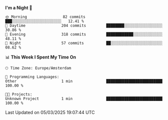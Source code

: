 <!--START_SECTION:waka-->
**I'm a Night 🦉** 

```text
🌞 Morning                82 commits          ███░░░░░░░░░░░░░░░░░░░░░░   12.41 % 
🌆 Daytime                204 commits         ████████░░░░░░░░░░░░░░░░░   30.86 % 
🌃 Evening                318 commits         ████████████░░░░░░░░░░░░░   48.11 % 
🌙 Night                  57 commits          ██░░░░░░░░░░░░░░░░░░░░░░░   08.62 % 
```


📊 **This Week I Spent My Time On** 

```text
🕑︎ Time Zone: Europe/Amsterdam

💬 Programming Languages: 
Other                    1 min               █████████████████████████   100.00 % 

🐱‍💻 Projects: 
Unknown Project          1 min               █████████████████████████   100.00 % 
```


 Last Updated on 05/03/2025 19:07:44 UTC
<!--END_SECTION:waka-->
